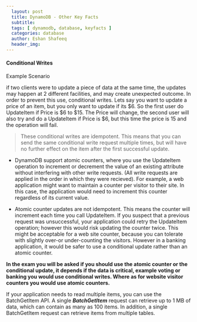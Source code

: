 ```yaml
---
  layout: post
  title: DynamoDB - Other Key Facts
  subtitle: 
  tags: [ dynamodb, database, keyfacts ]
  categories: database
  author: Eshan Shafeeq
  header_img: 
---
```



#### Conditional Writes
Example Scenario

if two clients were to update a piece of data at the same time, the updates may happen at 2 different facilities, and may create unexpected outcome. In order to prevent this use, conditional writes. Lets say you want to update a price of an item, but you only want to update if its $6. So the first user do UpdateItem if Price is $6 to $15. The Price will change, the second user will also try and do a UpdateItem if Price is $6, but this time the price is 15 and the operation will fail.

> These conditional writes are idempotent. This means that you can send the same conditional write request multiple times, but will have no further effect on the item after the first successful update.

* DynamoDB support atomic counters, where you use the UpdateItem operation to increment or decrement the value of an existing attribute without interfering with other write requests. (All write requests are applied in the order in which they were recieved). For example, a web application might want to maintain a counter per visitor to their site. In this case, the application would need to increment this counter regardless of its current value.

* Atomic counter updates are not idempotent. This means the counter will increment each time you call UpdateItem. If you suspect that a previous request was unsuccessful, your application could retry the UpdateItem operation; however this would risk updating the counter twice. This might be acceptable for a web site counter, because you can tolerate with slightly over-or under-counting the visitors. However in a banking application, it would be safer to use a conditional update rather than an atomic counter.

**In the exam you will be asked if you should use the atomic counter or the conditional update, it depends if the data is critical, example voting or banking you would use conditional writes. Where as for website visitor counters you would use atomic counters.**

If your application needs to read multiple items, you can use the BatchGetItem API. A single ***BatchGetItem*** request can retrieve up to 1 MB of data, which can contain as many as 100 items. In addition, a single BatchGetItem request can retrieve items from multiple tables.


